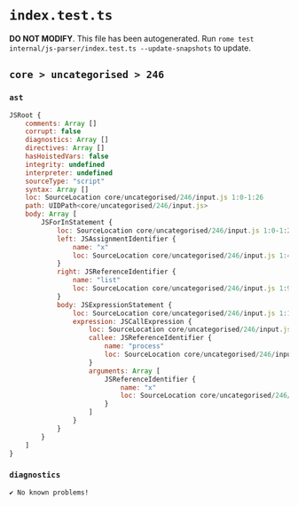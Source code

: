 # `index.test.ts`

**DO NOT MODIFY**. This file has been autogenerated. Run `rome test internal/js-parser/index.test.ts --update-snapshots` to update.

## `core > uncategorised > 246`

### `ast`

```javascript
JSRoot {
	comments: Array []
	corrupt: false
	diagnostics: Array []
	directives: Array []
	hasHoistedVars: false
	integrity: undefined
	interpreter: undefined
	sourceType: "script"
	syntax: Array []
	loc: SourceLocation core/uncategorised/246/input.js 1:0-1:26
	path: UIDPath<core/uncategorised/246/input.js>
	body: Array [
		JSForInStatement {
			loc: SourceLocation core/uncategorised/246/input.js 1:0-1:26
			left: JSAssignmentIdentifier {
				name: "x"
				loc: SourceLocation core/uncategorised/246/input.js 1:4-1:5 (x)
			}
			right: JSReferenceIdentifier {
				name: "list"
				loc: SourceLocation core/uncategorised/246/input.js 1:9-1:13 (list)
			}
			body: JSExpressionStatement {
				loc: SourceLocation core/uncategorised/246/input.js 1:15-1:26
				expression: JSCallExpression {
					loc: SourceLocation core/uncategorised/246/input.js 1:15-1:25
					callee: JSReferenceIdentifier {
						name: "process"
						loc: SourceLocation core/uncategorised/246/input.js 1:15-1:22 (process)
					}
					arguments: Array [
						JSReferenceIdentifier {
							name: "x"
							loc: SourceLocation core/uncategorised/246/input.js 1:23-1:24 (x)
						}
					]
				}
			}
		}
	]
}
```

### `diagnostics`

```
✔ No known problems!

```
